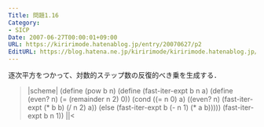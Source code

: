 ```yaml
---
Title: 問題1.16
Category:
- SICP
Date: 2007-06-27T00:00:01+09:00
URL: https://kiririmode.hatenablog.jp/entry/20070627/p2
EditURL: https://blog.hatena.ne.jp/kiririmode/kiririmode.hatenablog.jp/atom/entry/8454420450078217189
---
```


逐次平方をつかって、対数的ステップ数の反復的べき乗を生成する．
>|scheme|
(define (pow b n)
  (define (fast-iter-expt b n a)
    (define (even? n)
      (= (remainder n 2) 0))
    (cond ((= n 0) a)
          ((even? n) (fast-iter-expt (* b b) (/ n 2) a))
          (else (fast-iter-expt b (- n 1) (* a b)))))
  (fast-iter-expt b n 1))
||<
